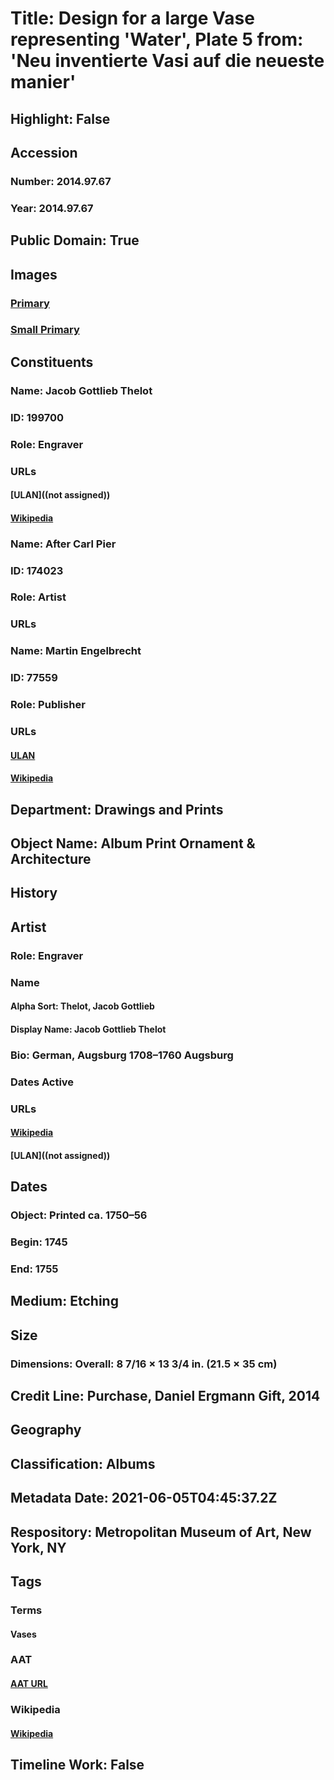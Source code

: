 # Title: Design for a large Vase representing 'Water', Plate 5 from: 'Neu inventierte Vasi auf die neueste manier'
## Highlight: False
## Accession
### Number: 2014.97.67
### Year: 2014.97.67
## Public Domain: True
## Images
### [Primary](https://images.metmuseum.org/CRDImages/dp/original/DP703631.jpg)
### [Small Primary](https://images.metmuseum.org/CRDImages/dp/web-large/DP703631.jpg)
## Constituents
### Name: Jacob Gottlieb Thelot
### ID: 199700
### Role: Engraver
### URLs
#### [ULAN]((not assigned))
#### [Wikipedia](https://www.wikidata.org/wiki/Q40199515)
### Name: After Carl Pier
### ID: 174023
### Role: Artist
### URLs
### Name: Martin Engelbrecht
### ID: 77559
### Role: Publisher
### URLs
#### [ULAN](http://vocab.getty.edu/page/ulan/500008821)
#### [Wikipedia](https://www.wikidata.org/wiki/Q1903690)
## Department: Drawings and Prints
## Object Name: Album Print Ornament & Architecture
## History
## Artist
### Role: Engraver
### Name
#### Alpha Sort: Thelot, Jacob Gottlieb
#### Display Name: Jacob Gottlieb Thelot
### Bio: German, Augsburg 1708–1760 Augsburg
### Dates Active
### URLs
#### [Wikipedia](https://www.wikidata.org/wiki/Q40199515)
#### [ULAN]((not assigned))
## Dates
### Object: Printed ca. 1750–56
### Begin: 1745
### End: 1755
## Medium: Etching
## Size
### Dimensions: Overall: 8 7/16 × 13 3/4 in. (21.5 × 35 cm)
## Credit Line: Purchase, Daniel Ergmann Gift, 2014
## Geography
## Classification: Albums
## Metadata Date: 2021-06-05T04:45:37.2Z
## Respository: Metropolitan Museum of Art, New York, NY
## Tags
### Terms
#### Vases
### AAT
#### [AAT URL](http://vocab.getty.edu/page/aat/300132254)
### Wikipedia
#### [Wikipedia]()
## Timeline Work: False